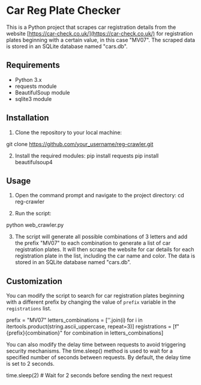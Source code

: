 
# Car Reg Plate Checker

This is a Python project that scrapes car registration details from the website [https://car-check.co.uk/](https://car-check.co.uk/) for registration plates beginning with a certain value, in this case "MV07". The scraped data is stored in an SQLite database named "cars.db". 

## Requirements

- Python 3.x
- requests module
- BeautifulSoup module
- sqlite3 module

## Installation

1. Clone the repository to your local machine:

git clone https://github.com/your_username/reg-crawler.git

2. Install the required modules:
pip install requests
pip install beautifulsoup4

## Usage

1. Open the command prompt and navigate to the project directory:
cd reg-crawler

2. Run the script:

python web_crawler.py

3. The script will generate all possible combinations of 3 letters and add the prefix "MV07" to each combination to generate a list of car registration plates. It will then scrape the website for car details for each registration plate in the list, including the car name and color. The data is stored in an SQLite database named "cars.db". 

## Customization

You can modify the script to search for car registration plates beginning with a different prefix by changing the value of `prefix` variable in the `registrations` list.

prefix = "MV07"
letters_combinations = [''.join(i) for i in itertools.product(string.ascii_uppercase, repeat=3)]
registrations = [f"{prefix}{combination}" for combination in letters_combinations]

You can also modify the delay time between requests to avoid triggering security mechanisms. The time.sleep() method is used to wait for a specified number of seconds between requests. By default, the delay time is set to 2 seconds.

time.sleep(2)  # Wait for 2 seconds before sending the next request
